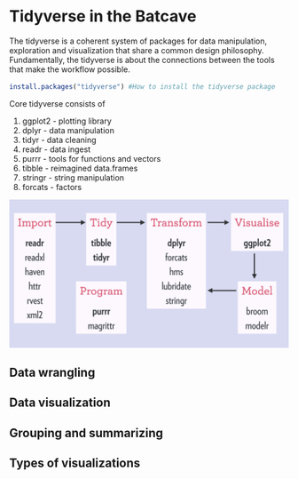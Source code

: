 # Tidyverse in the Batcave

The tidyverse is a coherent system of packages for data manipulation, exploration and visualization that share a common design philosophy. Fundamentally, the tidyverse is about the connections between the tools that make the workflow possible.

```R
install.packages("tidyverse") #How to install the tidyverse package
```
Core tidyverse consists of
1. ggplot2 - plotting library
2. dplyr - data manipulation
3. tidyr - data cleaning
4. readr - data ingest
5. purrr - tools for functions and vectors
6. tibble - reimagined data.frames
7. stringr - string manipulation
8. forcats - factors

![The Tidyverse](tidyverse1.png)
## Data wrangling

## Data visualization

## Grouping and summarizing

## Types of visualizations
